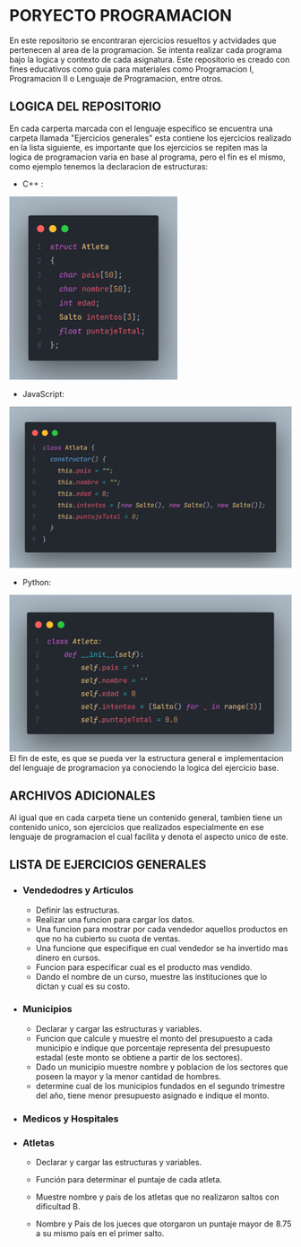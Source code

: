 # PORYECTO PROGRAMACION

En este repositorio se encontraran ejercicios resueltos y actvidades que pertenecen al area de la programacion. Se intenta realizar cada programa bajo la logica y contexto de cada asignatura. Este repositorio es creado con fines educativos como guia para materiales como Programacion I, Programacion II o Lenguaje de Programacion, entre otros.

## LOGICA DEL REPOSITORIO

En cada carperta marcada con el lenguaje especifico se encuentra una carpeta llamada "Ejercicios generales" esta contiene los ejercicios realizado en la lista siguiente, es importante que los ejercicios se repiten mas la logica de programacion varia en base al programa, pero el fin es el mismo, como ejemplo tenemos la declaracion de estructuras:
- C++ :
<img src="Screenshots/code-clases-C++.png" alt="Clases C" style="width:300px;"/>

- JavaScript:
<img src="Screenshots/code-clases-js.png" alt="Logo de Markdown" style="width:600px;"/>

- Python:
<img src="Screenshots/code-clases-paython.png" alt="Logo de Markdown" style="width:600px;"/>
El fin de este, es que se pueda ver la estructura general e implementacion del lenguaje de programacion ya conociendo la logica del ejercicio base.

## ARCHIVOS ADICIONALES

Al igual que en cada carpeta tiene un contenido general, tambien tiene un contenido unico, son ejercicios que realizados especialmente en ese lenguaje de programacion el cual facilita y denota el aspecto unico de este.

## LISTA DE EJERCICIOS GENERALES

- ### Vendedodres y Articulos

  - Definir las estructuras.
  - Realizar una funcion para cargar los datos.
  - Una funcion para mostrar por cada vendedor aquellos productos en que no ha cubierto su cuota de ventas.
  - Una funcione que especifique en cual vendedor se ha invertido mas dinero en cursos.
  - Funcion para especificar cual es el producto mas vendido.
  - Dando el nombre de un curso, muestre las instituciones que lo dictan y cual es su costo.

- ### Municipios

  - Declarar y cargar las estructuras y variables.
  - Funcion que calcule y muestre el monto del presupuesto a cada municipio e indique que porcentaje representa del presupuesto estadal (este monto se obtiene a partir de los sectores).
  - Dado un municipio muestre nombre y poblacion de los sectores que poseen la mayor y la menor cantidad de hombres.
  - determine cual de los municipios fundados en el segundo trimestre del año, tiene menor presupuesto asignado e indique el monto.

- ### Medicos y Hospitales
- ### Atletas
  - Declarar y cargar las estructuras y variables.

  - Función para determinar el puntaje de cada atleta.

  - Muestre nombre y país de los atletas que no realizaron saltos con dificultad B.

  - Nombre y Pais de los jueces que otorgaron un puntaje mayor de 8.75 a su mismo país en el primer
    salto.
